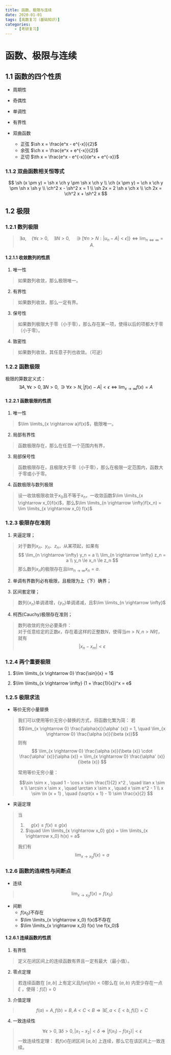 ```yaml
---
title: 函数、极限与连续
date: 2020-01-01
tags: [高数复习（基础知识）]
categories: 
	- [考研复习]
---
```

# 函数、极限与连续

## 1.1 函数的四个性质

- 周期性
- 奇偶性
- 单调性
- 有界性

- 双曲函数
	- 正弦 $\sh x = \frac{e^x - e^{-x}}{2}$
	- 余弦 $\ch x = \frac{e^x + e^{-x}}{2}$
	- 正切 $\th x = \frac{e^x - e^{-x}}{e^x + e^{-x}}$

### 1.1.2 双曲函数相关恒等式

$$
\sh (x \pm y) = \sh x \ch y \pm \sh x \ch y \\
\ch (x \pm y) = \ch x \ch y \pm \sh x \sh y \\
\ch^2 x - \sh^2 x = 1 \\
\sh 2x = 2 \sh x \ch x \\
\ch 2x = \ch^2 x + \sh^2 x
$$

## 1.2 极限

### 1.2.1 数列极限

> $$
> \exists a, \quad \{ \forall \epsilon > 0, \quad \exists N > 0, \quad \ni [\forall n > N: |u_n - A| < \epsilon] \} \Leftrightarrow \lim_{n \Leftrightarrow \infty} = A.
> $$

#### 1.2.1.1 收敛数列的性质

1. 唯一性
> 如果数列收敛，那么极限唯一。

2. 有界性
> 如果数列收敛，那么一定有界。

3. 保号性
> 如果数列极限大于零（小于零），那么存在某一项，使得以后的项都大于零（小于零）。

4. 致密性
> 如果数列收敛，其任意子列也收敛。（可逆）


### 1.2.2 函数极限

极限的算数定义式：
$$
\exists A, \forall \epsilon > 0, \exists N > 0, \ni \forall x > N , |f(x) - A| < \epsilon \Longleftrightarrow \lim_{x \rightarrow \infty} f(x) = A
$$

#### 1.2.2.1 函数极限的性质

1. 唯一性
> $\lim \limits_{x \rightarrow a}f(x)$，极限唯一。

2. 局部有界性
> 函数极限存在，那么在任意一个范围内有界，

3. 局部保号性
> 函数极限存在，且极限大于零（小于零），那么在极限一定范围内，函数大于零或小于零。

4. 函数极限与数列极限
> 设一收敛极限收敛于$x_0$且不等于$x_n$，一收敛函数$\lim \limits_{x \rightarrow x_0}f(x)$，那么$\lim \limits_{n \rightarrow \infty}f(x_n) = \lim \limits_{x \rightarrow x_0} f(x)$

### 1.2.3 极限存在准则

1. 夹逼定理；
> 对于数列${x_n}$、${y_n}$、${z_n}$，从某项起，如果有
> $$
> \lim_{n \rightarrow \infty} y_n = a \\
> \lim_{n \rightarrow \infty} z_n = a \\
> y_n \le x_n \le z_n
> $$
> 那么数列${x_n}$的极限存在且$\lim_{n \rightarrow \infty} x_n = a$.

2. 单调有界数列必有极限，且极限为上（下）确界；

3. 区间套定理；
> 数列$\{x_n\}$单调递增，$\{y_n\}$单调递减，且$\lim \limits_{n \rightarrow \infty}$

4. 柯西(Cauchy)极限存在准则；
> 数列收敛的充分必要条件：  
> 对于任意给定的正数$\epsilon$，存在着这样的正整数$N$，使得当$m \gt N, n \gt N$时，就有
> $$
> |x_n - x_m| \lt \epsilon
> $$

### 1.2.4 两个重要极限

1. $\lim \limits_{x \rightarrow 0} \frac{\sin}{x} = 1$

2. $\lim \limits_{x \rightarrow \infty} (1 + \frac{1}{x})^x = e$

### 1.2.5 极限求法

- 等价无穷小量替换
> 我们可以使用等价无穷小替换的方式，将函数化繁为简：
> 若 
> $$\lim_{x \rightarrow 0} \frac{\alpha(x)}{\alpha' (x)} = 1, \quad \lim_{x \rightarrow 0} \frac{\alpha (x)}{\beta (x)}$$
> 则有 
> $$
> \lim_{x \rightarrow 0} \frac{\alpha (x)}{\beta (x)} \cdot \frac{\alpha' (x)}{\alpha (x)} = \lim_{x \rightarrow 0} \frac{\alpha' (x)}{\beta (x)}
> $$
> 
> 常用等价无穷小量：  
> 
> $$\sin \sim x , \quad 1 - \cos x \sim \frac{1}{2} x^2 , \quad \tan x \sim x \\
> \arcsin x \sim x , \quad \arctan x \sim x , \quad x \sim e^2 - 1 \\
> x \sim \ln (x + 1) , \quad (\sqrt{x + 1} - 1) \sim \frac{x}{2}
> $$

- 夹逼定理
> 当
> 1) $\quad g(x) \le f(x) \le g(x)$ 
> 2) $\quad \lim \limits_{x \rightarrow x_0} g(x) = \lim \limits_{x \rightarrow x_0} h(x) = a$
> 
> 我们有
> $$\lim_{x \rightarrow x_0} f(x) = a$$

### 1.2.6 函数的连续性与间断点

- 连续
> $$\lim_{x \rightarrow x_0} f(x) = f(x_0)$$

- 间断
	- $f(x_0)$不存在
	- $\lim \limits_{x \rightarrow x_0} f(x)$不存在
	- $\lim \limits_{x \rightarrow x_0} f(x) \ne f(x_0)$

#### 1.2.6.1 连续函数的性质

1. 有界性
> 定义在闭区间上的连续函数有界且一定有最大（最小值）。

2. 零点定理
> 若连续函数在 $[a, b]$ 上有定义且$f(a) f(b) \lt 0$那么在 $(a, b)$ 内至少存在一点 $\xi$ ，使得：$f(\xi) = 0$

3. 介值定理
> $$
> f(a) = A, f(b) = B, A \lt C \lt B 
> \Longrightarrow 
> \exists \xi ,\, a \lt \xi \lt b ,\, f(\xi) = C
> $$

4. 一致连续性
> $$
> \forall \epsilon \gt 0 ,\, \exists \delta \gt 0 ,\, |x_1 - x_2| \lt \delta \Longrightarrow |f(x_1) - f(x_2)| \lt \epsilon
> $$
> 一致连续性定理：
> 若$f(x)$在闭区间 $[a,b]$ 上连续，那么它在该区间上一致连续。

